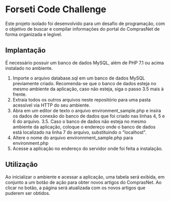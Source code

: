 # Forseti Code Challenge
Este projeto isolado foi desenvolvido para um desafio de programação, com o objetivo de buscar e compilar informações do portal do ComprasNet de forma organizada e legível.

## Implantação
É necessário possuir um banco de dados MySQL, além de PHP 7.1 ou acima instalado no ambiente.
1. Importe o arquivo database.sql em um banco de dados MySQL previamente criado. Recomenda-se que o banco de dados esteja no mesmo ambiente da aplicação, caso não esteja, siga o passo 3.5 mais à frente.
2. Extraia todos os outros arquivos neste repositório para uma pasta acessível via HTTP do seu ambiente.
3. Abra em um editor de texto o arquivo environment_sample.php e insira os dados de conexão do banco de dados que foi criado nas linhas 4, 5 e 6 do arquivo. 
3.5. Caso o banco de dados não esteja no mesmo ambiente da aplicação, coloque o endereço onde o banco de dados está localizado na linha 7 do arquivo, substituindo o "localhost".
4. Altere o nome do arquivo environnment_sample.php para environment.php
5. Acesse a aplicação no endereço do servidor onde foi feita a instalação.

## Utilização
Ao inicializar o ambiente e acessar a aplicação, uma tabela será exibida, em conjunto a um botão de ação para obter novos artigos do ComprasNet.
Ao clicar no botão, a página será atualizada com os novos artigos que puderem ser obtidos.
